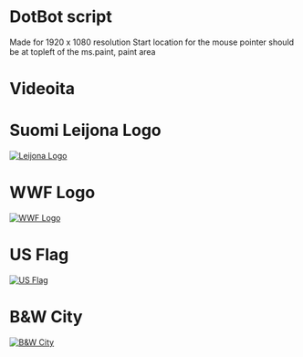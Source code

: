 # DotBot script
Made for 1920 x 1080 resolution
Start location for the mouse pointer should be at topleft of the ms.paint, paint area

# Videoita

# Suomi Leijona Logo
[![Leijona Logo](https://img.youtube.com/vi/4xoD6U100zQ/0.jpg)](https://www.youtube.com/watch?v=4xoD6U100zQ)

# WWF Logo
[![WWF Logo](https://img.youtube.com/vi/V34DlQ4FXSg/0.jpg)](https://www.youtube.com/watch?v=V34DlQ4FXSg)

# US Flag
[![US Flag](https://img.youtube.com/vi/kOT8PlQIDq0/0.jpg)](https://www.youtube.com/watch?v=kOT8PlQIDq0)

# B&W City
[![B&W City](https://img.youtube.com/vi/-XMKfWI1SCA/0.jpg)](https://www.youtube.com/watch?v=-XMKfWI1SCA)
